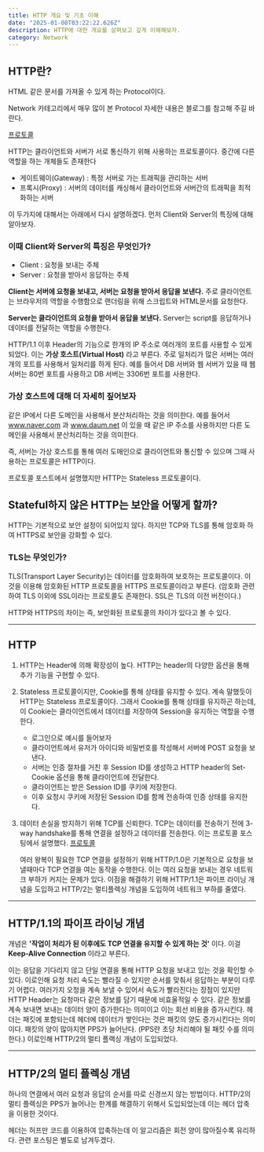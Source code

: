 ```yaml
---
title: HTTP 개요 및 기초 이해
date: "2025-01-08T03:22:22.626Z"
description: HTTP에 대한 개요를 살펴보고 깊게 이해해보자.
category: Network
---
```


## HTTP란?

HTML 같은 문서를 가져올 수 있게 하는 Protocol이다.

Network 카테고리에서 매우 많이 본 Protocol 자세한 내용은 블로그를 참고해 주길 바란다.

[프로토콜](https://yeaseul7.github.io/neekoblog/protocol/)

HTTP는 클라이언트와 서버가 서로 통신하기 위해 사용하는 프로토콜이다.
중간에 다른 역할을 하는 개체들도 존재한다

- 게이트웨이(Gateway) : 특정 서버로 가는 트래픽을 관리하는 서버
- 프록시(Proxy) : 서버의 데이터를 캐싱해서 클라이언트와 서버간의 트래픽을 최적화하는 서버

이 두가지에 대해서는 아래에서 다시 설명하겠다.
먼저 Client와 Server의 특징에 대해 알아보자.

### 이때 Client와 Server의 특징은 무엇인가?

- Client : 요청을 보내는 주체
- Server : 요청을 받아서 응답하는 주체

**Client는 서버에 요청을 보내고, 서버는 요청을 받아서 응답을 보낸다.**
주로 클라이언트는 브라우저의 역할을 수행함으로 랜더링을 위해 스크립트와 HTML문서를 요청한다.

**Server는 클라이언트의 요청을 받아서 응답을 보낸다.**
Server는 script를 응답하거나 데이터를 전달하는 역할을 수행한다.

HTTP/1.1 이후 Header의 기능으로 한개의 IP 주소로 여러개의 포트를 사용할 수 있게 되었다.
이는 **가상 호스트(Virtual Host)** 라고 부른다.
주로 일처리가 많은 서버는 여러개의 포트를 사용해서 일처리를 하게 된다.
예를 들어서 DB 서버와 웹 서버가 있을 때 웹 서버는 80번 포트를 사용하고 DB 서버는 3306번 포트를 사용한다.

### 가상 호스트에 대해 더 자세히 짚어보자

같은 IP에서 다른 도메인을 사용해서 분산처리하는 것을 의미한다.
예를 들어서 www.naver.com 과 www.daum.net 이 있을 때 같은 IP 주소를 사용하지만 다른 도메인을 사용해서 분산처리하는 것을 의미한다.

즉, 서버는 가상 호스트를 통해 여러 도매인으로 클라이언트와 통신할 수 있으며 그때 사용하는 프로토콜은 HTTP이다.

프로토콜 포스트에서 설명했지만 HTTP는 Stateless 프로토콜이다.

## Stateful하지 않은 HTTP는 보안을 어떻게 할까?

HTTP는 기본적으로 보안 설정이 되어있지 않다.
하지만 TCP와 TLS를 통해 암호화 하여 HTTPS로 보안을 강화할 수 있다.

### TLS는 무엇인가?

TLS(Transport Layer Security)는 데이터를 암호화하여 보호하는 프로토콜이다.
이것을 이용해 암호화된 HTTP 프로토콜을 HTTPS 프로토콜이라고 부른다.
(암호화 관련하여 TLS 이외에 SSL이라는 프로토콜도 존재한다.
SSL은 TLS의 이전 버전이다.)

HTTP와 HTTPS의 차이는 즉, 보안화된 프로토콜의 차이가 있다고 볼 수 있다.

---

## HTTP

1. HTTP는 Header에 의해 확장성이 높다.
   HTTP는 header의 다양한 옵션을 통해 추가 기능을 구현할 수 있다.

2. Stateless 프로토콜이지만, Cookie를 통해 상태를 유지할 수 있다.
   계속 말했듯이 HTTP는 Stateless 프로토콜이다. 그래서 Cookie를 통해 상태를 유지하곤 하는데, 이 Cookie는 클라이언트에서 데이터를 저장하여 Session을 유지하는 역할을 수행한다.

   - 로그인으로 예시를 들어보자
   - 클라이언트에서 유저가 아이디와 비밀번호를 작성해서 서버에 POST 요청을 보낸다.
   - 서버는 인증 절차를 거친 후 Session ID를 생성하고 HTTP header의 Set-Cookie 옵션을 통해 클라이언트에 전달한다.
   - 클라이언트는 받은 Session ID를 쿠키에 저장한다.
   - 이후 요청시 쿠키에 저장된 Session ID를 함께 전송하여 인증 상태를 유지한다.

3. 데이터 손실을 방지하기 위해 TCP를 신뢰한다.
   TCP는 데이터를 전송하기 전에 3-way handshake를 통해 연결을 설정하고 데이터를 전송한다.
   이는 프로토콜 포스팅에서 설명했다.
   [프로토콜](https://yeaseul7.github.io/neekoblog/protocol/)

   여러 왕복이 필요한 TCP 연결을 설정하기 위해 HTTP/1.0은 기본적으로 요청을 보낼때마다 TCP 연결을 여는 동작을 수행한다.
   이는 여러 요청을 보내는 경우 네트워크 부하가 커지는 문제가 있다.
   이점을 해결하기 위해 HTTP/1.1은 파이프 라이닝 개념을 도입하고 HTTP/2는 멀티플렉싱 개념을 도입하여 네트워크 부하를 줄였다.

---

## HTTP/1.1의 파이프 라이닝 개념

개념은 **'작업이 처리가 된 이후에도 TCP 연결을 유지할 수 있게 하는 것'** 이다.
이걸 **Keep-Alive Connection** 이라고 부른다.

이는 응답을 기다리지 않고 단일 연결을 통해 HTTP 요청을 보내고 있는 것을 확인할 수 있다.
이로인해 요청 처리 속도는 빨라질 수 있지만 순서를 맞춰서 응답하는 부분이 다루기 어렵다.
여러가지 오청을 계속 보낼 수 있어서 속도가 빨라진다는 장점이 있지만 HTTP Header는 요청마다 같은 정보를 담기 때문에 비효울적일 수 있다.
같은 정보를 계속 보내면 보내는 데이터 양이 증가한다는 의미이고 이는 회선 비용을 증가시킨다.
헤더는 패킷에 포함되는데 헤더에 데이터가 쌓인다는 것은 패킷의 양도 증가시킨다는 의미이다.
패킷의 양이 많아지면 PPS가 늘어난다.
(PPS란 초당 처리해야 될 패킷 수를 의미한다.)
이로인해 HTTP/2의 멀티 플랙싱 개념이 도입되었다.

---

## HTTP/2의 멀티 플렉싱 개념

하나의 연결에서 여러 요청과 응답의 순서를 따로 신경쓰지 않는 방법이다.
HTTP/2의 멀티 플렉싱은 PPS가 늘어나는 한계를 해결하기 위해서 도입되었는데 이는 헤더 압축을 이용한 것이다.

헤더는 허프만 코드를 이용하여 압축하는데
이 알고리즘은 회전 양이 많아질수록 유리하다.
관련 포스팅은 별도로 남겨두겠다.
